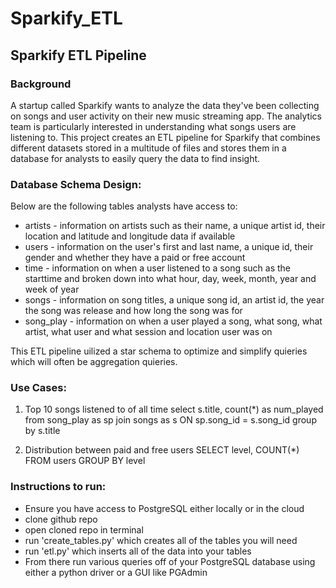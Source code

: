 # Sparkify_ETL
## Sparkify ETL Pipeline

### Background

A startup called Sparkify wants to analyze the data they've been collecting on songs and user activity on their new music streaming app. The analytics team is particularly interested in understanding what songs users are listening to. This project creates an ETL pipeline for Sparkify that combines different datasets stored in a multitude of files and stores them in a database for analysts to easily query the data to find insight. 

### Database Schema Design:

Below are the following tables analysts have access to:
- artists - information on artists such as their name, a unique artist id, their location and latitude and longitude data if available
- users - information on the user's first and last name, a unique id, their gender and whether they have a paid or free account
- time - information on when a user listened to a song such as the starttime and broken down into what hour, day, week, month, year and week of year
- songs - information on song titles, a unique song id, an artist id, the year the song was release and how long the song was for
- song_play - information on when a user played a song, what song, what artist, what user and what session and location user was on

This ETL pipeline uilized a star schema to optimize and simplify quieries which will often be aggregation quieries.  

### Use Cases:
1. Top 10 songs listened to of all time
select s.title, count(*) as num_played from song_play  as sp join songs as s ON sp.song_id = s.song_id group by s.title

2. Distribution between paid and free users
 SELECT level, COUNT(*) FROM users GROUP BY level


### Instructions to run:
- Ensure you have access to PostgreSQL either locally or in the cloud
- clone github repo
- open cloned repo in terminal
- run 'create_tables.py' which creates all of the tables you will need
- run 'etl.py' which inserts all of the data into your tables
- From there run various queries off of your PostgreSQL database using either a python driver or a GUI like PGAdmin

